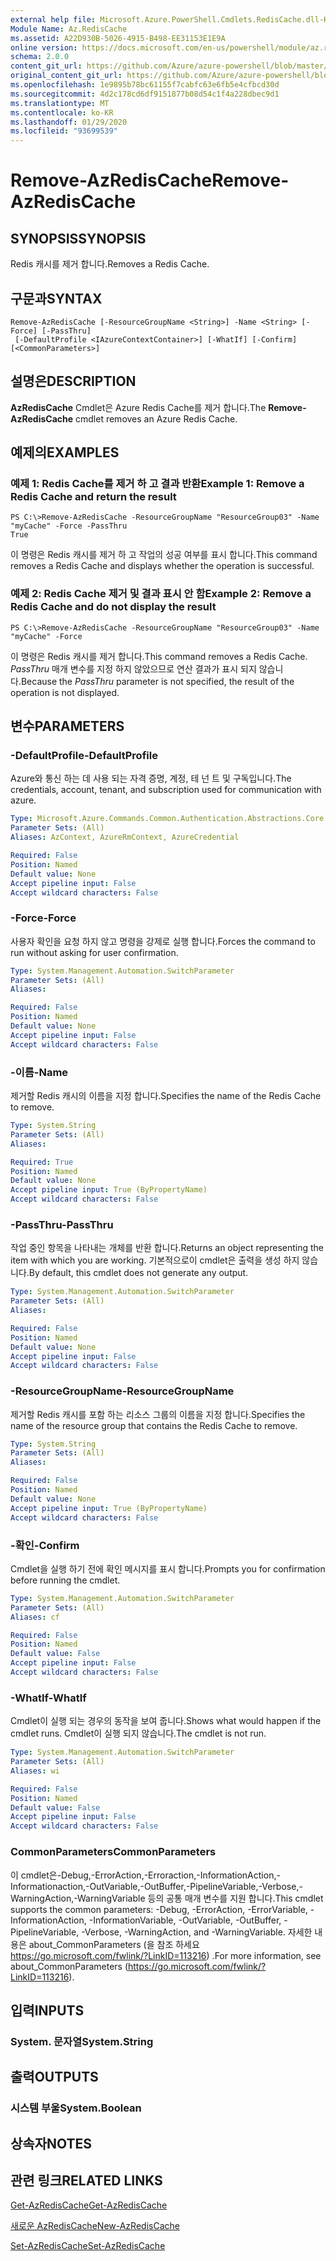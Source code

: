 ```yaml
---
external help file: Microsoft.Azure.PowerShell.Cmdlets.RedisCache.dll-Help.xml
Module Name: Az.RedisCache
ms.assetid: A22D930B-5026-4915-B498-EE31153E1E9A
online version: https://docs.microsoft.com/en-us/powershell/module/az.rediscache/remove-azrediscache
schema: 2.0.0
content_git_url: https://github.com/Azure/azure-powershell/blob/master/src/RedisCache/RedisCache/help/Remove-AzRedisCache.md
original_content_git_url: https://github.com/Azure/azure-powershell/blob/master/src/RedisCache/RedisCache/help/Remove-AzRedisCache.md
ms.openlocfilehash: 1e9895b78bc61155f7cabfc63e6fb5e4cfbcd30d
ms.sourcegitcommit: 4d2c178cd6df9151877b08d54c1f4a228dbec9d1
ms.translationtype: MT
ms.contentlocale: ko-KR
ms.lasthandoff: 01/29/2020
ms.locfileid: "93699539"
---
```

# <span data-ttu-id="e00b0-101">Remove-AzRedisCache</span><span class="sxs-lookup"><span data-stu-id="e00b0-101">Remove-AzRedisCache</span></span>

## <span data-ttu-id="e00b0-102">SYNOPSIS</span><span class="sxs-lookup"><span data-stu-id="e00b0-102">SYNOPSIS</span></span>
<span data-ttu-id="e00b0-103">Redis 캐시를 제거 합니다.</span><span class="sxs-lookup"><span data-stu-id="e00b0-103">Removes a Redis Cache.</span></span>

## <span data-ttu-id="e00b0-104">구문과</span><span class="sxs-lookup"><span data-stu-id="e00b0-104">SYNTAX</span></span>

```
Remove-AzRedisCache [-ResourceGroupName <String>] -Name <String> [-Force] [-PassThru]
 [-DefaultProfile <IAzureContextContainer>] [-WhatIf] [-Confirm] [<CommonParameters>]
```

## <span data-ttu-id="e00b0-105">설명은</span><span class="sxs-lookup"><span data-stu-id="e00b0-105">DESCRIPTION</span></span>
<span data-ttu-id="e00b0-106">**AzRedisCache** Cmdlet은 Azure Redis Cache를 제거 합니다.</span><span class="sxs-lookup"><span data-stu-id="e00b0-106">The **Remove-AzRedisCache** cmdlet removes an Azure Redis Cache.</span></span>

## <span data-ttu-id="e00b0-107">예제의</span><span class="sxs-lookup"><span data-stu-id="e00b0-107">EXAMPLES</span></span>

### <span data-ttu-id="e00b0-108">예제 1: Redis Cache를 제거 하 고 결과 반환</span><span class="sxs-lookup"><span data-stu-id="e00b0-108">Example 1: Remove a Redis Cache and return the result</span></span>
```
PS C:\>Remove-AzRedisCache -ResourceGroupName "ResourceGroup03" -Name "myCache" -Force -PassThru
True
```

<span data-ttu-id="e00b0-109">이 명령은 Redis 캐시를 제거 하 고 작업의 성공 여부를 표시 합니다.</span><span class="sxs-lookup"><span data-stu-id="e00b0-109">This command removes a Redis Cache and displays whether the operation is successful.</span></span>

### <span data-ttu-id="e00b0-110">예제 2: Redis Cache 제거 및 결과 표시 안 함</span><span class="sxs-lookup"><span data-stu-id="e00b0-110">Example 2: Remove a Redis Cache and do not display the result</span></span>
```
PS C:\>Remove-AzRedisCache -ResourceGroupName "ResourceGroup03" -Name "myCache" -Force
```

<span data-ttu-id="e00b0-111">이 명령은 Redis 캐시를 제거 합니다.</span><span class="sxs-lookup"><span data-stu-id="e00b0-111">This command removes a Redis Cache.</span></span>
<span data-ttu-id="e00b0-112">*PassThru* 매개 변수를 지정 하지 않았으므로 연산 결과가 표시 되지 않습니다.</span><span class="sxs-lookup"><span data-stu-id="e00b0-112">Because the *PassThru* parameter is not specified, the result of the operation is not displayed.</span></span>

## <span data-ttu-id="e00b0-113">변수</span><span class="sxs-lookup"><span data-stu-id="e00b0-113">PARAMETERS</span></span>

### <span data-ttu-id="e00b0-114">-DefaultProfile</span><span class="sxs-lookup"><span data-stu-id="e00b0-114">-DefaultProfile</span></span>
<span data-ttu-id="e00b0-115">Azure와 통신 하는 데 사용 되는 자격 증명, 계정, 테 넌 트 및 구독입니다.</span><span class="sxs-lookup"><span data-stu-id="e00b0-115">The credentials, account, tenant, and subscription used for communication with azure.</span></span>

```yaml
Type: Microsoft.Azure.Commands.Common.Authentication.Abstractions.Core.IAzureContextContainer
Parameter Sets: (All)
Aliases: AzContext, AzureRmContext, AzureCredential

Required: False
Position: Named
Default value: None
Accept pipeline input: False
Accept wildcard characters: False
```

### <span data-ttu-id="e00b0-116">-Force</span><span class="sxs-lookup"><span data-stu-id="e00b0-116">-Force</span></span>
<span data-ttu-id="e00b0-117">사용자 확인을 요청 하지 않고 명령을 강제로 실행 합니다.</span><span class="sxs-lookup"><span data-stu-id="e00b0-117">Forces the command to run without asking for user confirmation.</span></span>

```yaml
Type: System.Management.Automation.SwitchParameter
Parameter Sets: (All)
Aliases:

Required: False
Position: Named
Default value: None
Accept pipeline input: False
Accept wildcard characters: False
```

### <span data-ttu-id="e00b0-118">-이름</span><span class="sxs-lookup"><span data-stu-id="e00b0-118">-Name</span></span>
<span data-ttu-id="e00b0-119">제거할 Redis 캐시의 이름을 지정 합니다.</span><span class="sxs-lookup"><span data-stu-id="e00b0-119">Specifies the name of the Redis Cache to remove.</span></span>

```yaml
Type: System.String
Parameter Sets: (All)
Aliases:

Required: True
Position: Named
Default value: None
Accept pipeline input: True (ByPropertyName)
Accept wildcard characters: False
```

### <span data-ttu-id="e00b0-120">-PassThru</span><span class="sxs-lookup"><span data-stu-id="e00b0-120">-PassThru</span></span>
<span data-ttu-id="e00b0-121">작업 중인 항목을 나타내는 개체를 반환 합니다.</span><span class="sxs-lookup"><span data-stu-id="e00b0-121">Returns an object representing the item with which you are working.</span></span>
<span data-ttu-id="e00b0-122">기본적으로이 cmdlet은 출력을 생성 하지 않습니다.</span><span class="sxs-lookup"><span data-stu-id="e00b0-122">By default, this cmdlet does not generate any output.</span></span>

```yaml
Type: System.Management.Automation.SwitchParameter
Parameter Sets: (All)
Aliases:

Required: False
Position: Named
Default value: None
Accept pipeline input: False
Accept wildcard characters: False
```

### <span data-ttu-id="e00b0-123">-ResourceGroupName</span><span class="sxs-lookup"><span data-stu-id="e00b0-123">-ResourceGroupName</span></span>
<span data-ttu-id="e00b0-124">제거할 Redis 캐시를 포함 하는 리소스 그룹의 이름을 지정 합니다.</span><span class="sxs-lookup"><span data-stu-id="e00b0-124">Specifies the name of the resource group that contains the Redis Cache to remove.</span></span>

```yaml
Type: System.String
Parameter Sets: (All)
Aliases:

Required: False
Position: Named
Default value: None
Accept pipeline input: True (ByPropertyName)
Accept wildcard characters: False
```

### <span data-ttu-id="e00b0-125">-확인</span><span class="sxs-lookup"><span data-stu-id="e00b0-125">-Confirm</span></span>
<span data-ttu-id="e00b0-126">Cmdlet을 실행 하기 전에 확인 메시지를 표시 합니다.</span><span class="sxs-lookup"><span data-stu-id="e00b0-126">Prompts you for confirmation before running the cmdlet.</span></span>

```yaml
Type: System.Management.Automation.SwitchParameter
Parameter Sets: (All)
Aliases: cf

Required: False
Position: Named
Default value: False
Accept pipeline input: False
Accept wildcard characters: False
```

### <span data-ttu-id="e00b0-127">-WhatIf</span><span class="sxs-lookup"><span data-stu-id="e00b0-127">-WhatIf</span></span>
<span data-ttu-id="e00b0-128">Cmdlet이 실행 되는 경우의 동작을 보여 줍니다.</span><span class="sxs-lookup"><span data-stu-id="e00b0-128">Shows what would happen if the cmdlet runs.</span></span>
<span data-ttu-id="e00b0-129">Cmdlet이 실행 되지 않습니다.</span><span class="sxs-lookup"><span data-stu-id="e00b0-129">The cmdlet is not run.</span></span>

```yaml
Type: System.Management.Automation.SwitchParameter
Parameter Sets: (All)
Aliases: wi

Required: False
Position: Named
Default value: False
Accept pipeline input: False
Accept wildcard characters: False
```

### <span data-ttu-id="e00b0-130">CommonParameters</span><span class="sxs-lookup"><span data-stu-id="e00b0-130">CommonParameters</span></span>
<span data-ttu-id="e00b0-131">이 cmdlet은-Debug,-ErrorAction,-Erroraction,-InformationAction,-Informationaction,-OutVariable,-OutBuffer,-PipelineVariable,-Verbose,-WarningAction,-WarningVariable 등의 공통 매개 변수를 지원 합니다.</span><span class="sxs-lookup"><span data-stu-id="e00b0-131">This cmdlet supports the common parameters: -Debug, -ErrorAction, -ErrorVariable, -InformationAction, -InformationVariable, -OutVariable, -OutBuffer, -PipelineVariable, -Verbose, -WarningAction, and -WarningVariable.</span></span> <span data-ttu-id="e00b0-132">자세한 내용은 about_CommonParameters (을 참조 하세요 https://go.microsoft.com/fwlink/?LinkID=113216) .</span><span class="sxs-lookup"><span data-stu-id="e00b0-132">For more information, see about_CommonParameters (https://go.microsoft.com/fwlink/?LinkID=113216).</span></span>

## <span data-ttu-id="e00b0-133">입력</span><span class="sxs-lookup"><span data-stu-id="e00b0-133">INPUTS</span></span>

### <span data-ttu-id="e00b0-134">System. 문자열</span><span class="sxs-lookup"><span data-stu-id="e00b0-134">System.String</span></span>

## <span data-ttu-id="e00b0-135">출력</span><span class="sxs-lookup"><span data-stu-id="e00b0-135">OUTPUTS</span></span>

### <span data-ttu-id="e00b0-136">시스템 부울</span><span class="sxs-lookup"><span data-stu-id="e00b0-136">System.Boolean</span></span>

## <span data-ttu-id="e00b0-137">상속자</span><span class="sxs-lookup"><span data-stu-id="e00b0-137">NOTES</span></span>

## <span data-ttu-id="e00b0-138">관련 링크</span><span class="sxs-lookup"><span data-stu-id="e00b0-138">RELATED LINKS</span></span>

[<span data-ttu-id="e00b0-139">Get-AzRedisCache</span><span class="sxs-lookup"><span data-stu-id="e00b0-139">Get-AzRedisCache</span></span>](./Get-AzRedisCache.md)

[<span data-ttu-id="e00b0-140">새로운 AzRedisCache</span><span class="sxs-lookup"><span data-stu-id="e00b0-140">New-AzRedisCache</span></span>](./New-AzRedisCache.md)

[<span data-ttu-id="e00b0-141">Set-AzRedisCache</span><span class="sxs-lookup"><span data-stu-id="e00b0-141">Set-AzRedisCache</span></span>](./Set-AzRedisCache.md)


